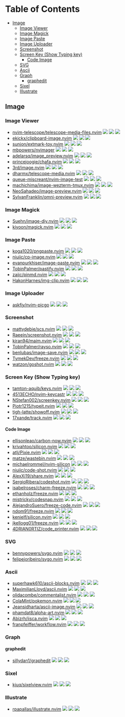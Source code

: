 # Table of Contents

<!-- toc -->

- [Image](#image)
  * [Image Viewer](#image-viewer)
  * [Image Magick](#image-magick)
  * [Image Paste](#image-paste)
  * [Image Uploader](#image-uploader)
  * [Screenshot](#screenshot)
  * [Screen Key (Show Typing key)](#screen-key-show-typing-key)
    + [Code Image](#code-image)
  * [SVG](#svg)
  * [Ascii](#ascii)
  * [Graph](#graph)
    + [graphedit](#graphedit)
  * [Sixel](#sixel)
  * [Illustrate](#illustrate)

<!-- tocstop -->

## Image

### Image Viewer

- [nvim-telescope/telescope-media-files.nvim](https://github.com/nvim-telescope/telescope-media-files.nvim) ![](https://img.shields.io/github/stars/nvim-telescope/telescope-media-files.nvim) ![](https://img.shields.io/github/last-commit/nvim-telescope/telescope-media-files.nvim) ![](https://img.shields.io/github/commit-activity/y/nvim-telescope/telescope-media-files.nvim)
- [ekickx/clipboard-image.nvim](https://github.com/ekickx/clipboard-image.nvim) ![](https://img.shields.io/github/stars/ekickx/clipboard-image.nvim) ![](https://img.shields.io/github/last-commit/ekickx/clipboard-image.nvim) ![](https://img.shields.io/github/commit-activity/y/ekickx/clipboard-image.nvim)
- [sunjon/extmark-toy.nvim](https://github.com/sunjon/extmark-toy.nvim) ![](https://img.shields.io/github/stars/sunjon/extmark-toy.nvim) ![](https://img.shields.io/github/last-commit/sunjon/extmark-toy.nvim) ![](https://img.shields.io/github/commit-activity/y/sunjon/extmark-toy.nvim)
- [mbpowers/nvimager](https://github.com/mbpowers/nvimager) ![](https://img.shields.io/github/stars/mbpowers/nvimager) ![](https://img.shields.io/github/last-commit/mbpowers/nvimager) ![](https://img.shields.io/github/commit-activity/y/mbpowers/nvimager)
- [adelarsq/image_preview.nvim](https://github.com/adelarsq/image_preview.nvim) ![](https://img.shields.io/github/stars/adelarsq/image_preview.nvim) ![](https://img.shields.io/github/last-commit/adelarsq/image_preview.nvim) ![](https://img.shields.io/github/commit-activity/y/adelarsq/image_preview.nvim)
- [princejoogie/chafa.nvim](https://github.com/princejoogie/chafa.nvim) ![](https://img.shields.io/github/stars/princejoogie/chafa.nvim) ![](https://img.shields.io/github/last-commit/princejoogie/chafa.nvim) ![](https://img.shields.io/github/commit-activity/y/princejoogie/chafa.nvim)
- [3rd/image.nvim](https://github.com/3rd/image.nvim) ![](https://img.shields.io/github/stars/3rd/image.nvim) ![](https://img.shields.io/github/last-commit/3rd/image.nvim) ![](https://img.shields.io/github/commit-activity/y/3rd/image.nvim)
- [dharmx/telescope-media.nvim](https://github.com/dharmx/telescope-media.nvim) ![](https://img.shields.io/github/stars/dharmx/telescope-media.nvim) ![](https://img.shields.io/github/last-commit/dharmx/telescope-media.nvim) ![](https://img.shields.io/github/commit-activity/y/dharmx/telescope-media.nvim)
- [queue-miscreant/nvim-image-test](https://github.com/queue-miscreant/nvim-image-test) ![](https://img.shields.io/github/stars/queue-miscreant/nvim-image-test) ![](https://img.shields.io/github/last-commit/queue-miscreant/nvim-image-test) ![](https://img.shields.io/github/commit-activity/y/queue-miscreant/nvim-image-test)
- [machichima/image-wezterm-tmux.nvim](https://github.com/machichima/image-wezterm-tmux.nvim) ![](https://img.shields.io/github/stars/machichima/image-wezterm-tmux.nvim) ![](https://img.shields.io/github/last-commit/machichima/image-wezterm-tmux.nvim) ![](https://img.shields.io/github/commit-activity/y/machichima/image-wezterm-tmux.nvim)
- [NeoSahadeo/image-preview.nvim](https://github.com/NeoSahadeo/image-preview.nvim) ![](https://img.shields.io/github/stars/NeoSahadeo/image-preview.nvim) ![](https://img.shields.io/github/last-commit/NeoSahadeo/image-preview.nvim) ![](https://img.shields.io/github/commit-activity/y/NeoSahadeo/image-preview.nvim)
- [SylvanFranklin/omni-preview.nvim](https://github.com/SylvanFranklin/omni-preview.nvim) ![](https://img.shields.io/github/stars/SylvanFranklin/omni-preview.nvim) ![](https://img.shields.io/github/last-commit/SylvanFranklin/omni-preview.nvim) ![](https://img.shields.io/github/commit-activity/y/SylvanFranklin/omni-preview.nvim)

### Image Magick

- [Suehn/image-diy.nvim](https://github.com/Suehn/image-diy.nvim) ![](https://img.shields.io/github/stars/Suehn/image-diy.nvim) ![](https://img.shields.io/github/last-commit/Suehn/image-diy.nvim) ![](https://img.shields.io/github/commit-activity/y/Suehn/image-diy.nvim)
- [kiyoon/magick.nvim](https://github.com/kiyoon/magick.nvim) ![](https://img.shields.io/github/stars/kiyoon/magick.nvim) ![](https://img.shields.io/github/last-commit/kiyoon/magick.nvim) ![](https://img.shields.io/github/commit-activity/y/kiyoon/magick.nvim)

### Image Paste

- [koga1020/pngpaste.nvim](https://github.com/koga1020/pngpaste.nvim) ![](https://img.shields.io/github/stars/koga1020/pngpaste.nvim) ![](https://img.shields.io/github/last-commit/koga1020/pngpaste.nvim) ![](https://img.shields.io/github/commit-activity/y/koga1020/pngpaste.nvim)
- [niuiic/cp-image.nvim](https://github.com/niuiic/cp-image.nvim) ![](https://img.shields.io/github/stars/niuiic/cp-image.nvim) ![](https://img.shields.io/github/last-commit/niuiic/cp-image.nvim) ![](https://img.shields.io/github/commit-activity/y/niuiic/cp-image.nvim)
- [evanpurkhiser/image-paste.nvim](https://github.com/evanpurkhiser/image-paste.nvim) ![](https://img.shields.io/github/stars/evanpurkhiser/image-paste.nvim) ![](https://img.shields.io/github/last-commit/evanpurkhiser/image-paste.nvim) ![](https://img.shields.io/github/commit-activity/y/evanpurkhiser/image-paste.nvim)
- [TobinPalmer/pastify.nvim](https://github.com/TobinPalmer/pastify.nvim) ![](https://img.shields.io/github/stars/TobinPalmer/pastify.nvim) ![](https://img.shields.io/github/last-commit/TobinPalmer/pastify.nvim) ![](https://img.shields.io/github/commit-activity/y/TobinPalmer/pastify.nvim)
- [zaiic/pinmd.nvim](https://github.com/zaiic/pinmd.nvim) ![](https://img.shields.io/github/stars/zaiic/pinmd.nvim) ![](https://img.shields.io/github/last-commit/zaiic/pinmd.nvim) ![](https://img.shields.io/github/commit-activity/y/zaiic/pinmd.nvim)
- [HakonHarnes/img-clip.nvim](https://github.com/HakonHarnes/img-clip.nvim) ![](https://img.shields.io/github/stars/HakonHarnes/img-clip.nvim) ![](https://img.shields.io/github/last-commit/HakonHarnes/img-clip.nvim) ![](https://img.shields.io/github/commit-activity/y/HakonHarnes/img-clip.nvim)

### Image Uploader

- [askfiy/nvim-picgo](https://github.com/askfiy/nvim-picgo) ![](https://img.shields.io/github/stars/askfiy/nvim-picgo) ![](https://img.shields.io/github/last-commit/askfiy/nvim-picgo) ![](https://img.shields.io/github/commit-activity/y/askfiy/nvim-picgo)

### Screenshot

- [mattydebie/scs.nvim](https://github.com/mattydebie/scs.nvim) ![](https://img.shields.io/github/stars/mattydebie/scs.nvim) ![](https://img.shields.io/github/last-commit/mattydebie/scs.nvim) ![](https://img.shields.io/github/commit-activity/y/mattydebie/scs.nvim)
- [Raeein/screenshot.nvim](https://github.com/Raeein/screenshot.nvim) ![](https://img.shields.io/github/stars/Raeein/screenshot.nvim) ![](https://img.shields.io/github/last-commit/Raeein/screenshot.nvim) ![](https://img.shields.io/github/commit-activity/y/Raeein/screenshot.nvim)
- [kiran94/maim.nvim](https://github.com/kiran94/maim.nvim) ![](https://img.shields.io/github/stars/kiran94/maim.nvim) ![](https://img.shields.io/github/last-commit/kiran94/maim.nvim) ![](https://img.shields.io/github/commit-activity/y/kiran94/maim.nvim)
- [TobinPalmer/rayso.nvim](https://github.com/TobinPalmer/rayso.nvim) ![](https://img.shields.io/github/stars/TobinPalmer/rayso.nvim) ![](https://img.shields.io/github/last-commit/TobinPalmer/rayso.nvim) ![](https://img.shields.io/github/commit-activity/y/TobinPalmer/rayso.nvim)
- [benlubas/image-save.nvim](https://github.com/benlubas/image-save.nvim) ![](https://img.shields.io/github/stars/benlubas/image-save.nvim) ![](https://img.shields.io/github/last-commit/benlubas/image-save.nvim) ![](https://img.shields.io/github/commit-activity/y/benlubas/image-save.nvim)
- [TymekDev/freeze.nvim](https://github.com/TymekDev/freeze.nvim) ![](https://img.shields.io/github/stars/TymekDev/freeze.nvim) ![](https://img.shields.io/github/last-commit/TymekDev/freeze.nvim) ![](https://img.shields.io/github/commit-activity/y/TymekDev/freeze.nvim)
- [watzon/goshot.nvim](https://github.com/watzon/goshot.nvim) ![](https://img.shields.io/github/stars/watzon/goshot.nvim) ![](https://img.shields.io/github/last-commit/watzon/goshot.nvim) ![](https://img.shields.io/github/commit-activity/y/watzon/goshot.nvim)

### Screen Key (Show Typing key)

- [tamton-aquib/keys.nvim](https://github.com/tamton-aquib/keys.nvim) ![](https://img.shields.io/github/stars/tamton-aquib/keys.nvim) ![](https://img.shields.io/github/last-commit/tamton-aquib/keys.nvim) ![](https://img.shields.io/github/commit-activity/y/tamton-aquib/keys.nvim)
- [4513ECHO/nvim-keycastr](https://github.com/4513ECHO/nvim-keycastr) ![](https://img.shields.io/github/stars/4513ECHO/nvim-keycastr) ![](https://img.shields.io/github/last-commit/4513ECHO/nvim-keycastr) ![](https://img.shields.io/github/commit-activity/y/4513ECHO/nvim-keycastr)
- [NStefan002/screenkey.nvim](https://github.com/NStefan002/screenkey.nvim) ![](https://img.shields.io/github/stars/NStefan002/screenkey.nvim) ![](https://img.shields.io/github/last-commit/NStefan002/screenkey.nvim) ![](https://img.shields.io/github/commit-activity/y/NStefan002/screenkey.nvim)
- [Piotr1215/typeit.nvim](https://github.com/Piotr1215/typeit.nvim) ![](https://img.shields.io/github/stars/Piotr1215/typeit.nvim) ![](https://img.shields.io/github/last-commit/Piotr1215/typeit.nvim) ![](https://img.shields.io/github/commit-activity/y/Piotr1215/typeit.nvim)
- [tigh-latte/showoff.nvim](https://github.com/tigh-latte/showoff.nvim) ![](https://img.shields.io/github/stars/tigh-latte/showoff.nvim) ![](https://img.shields.io/github/last-commit/tigh-latte/showoff.nvim) ![](https://img.shields.io/github/commit-activity/y/tigh-latte/showoff.nvim)
- [17xande/track.nvim](https://github.com/17xande/track.nvim) ![](https://img.shields.io/github/stars/17xande/track.nvim) ![](https://img.shields.io/github/last-commit/17xande/track.nvim) ![](https://img.shields.io/github/commit-activity/y/17xande/track.nvim)

#### Code Image

- [ellisonleao/carbon-now.nvim](https://github.com/ellisonleao/carbon-now.nvim) ![](https://img.shields.io/github/stars/ellisonleao/carbon-now.nvim) ![](https://img.shields.io/github/last-commit/ellisonleao/carbon-now.nvim) ![](https://img.shields.io/github/commit-activity/y/ellisonleao/carbon-now.nvim)
- [krivahtoo/silicon.nvim](https://github.com/krivahtoo/silicon.nvim) ![](https://img.shields.io/github/stars/krivahtoo/silicon.nvim) ![](https://img.shields.io/github/last-commit/krivahtoo/silicon.nvim) ![](https://img.shields.io/github/commit-activity/y/krivahtoo/silicon.nvim)
- [atlj/Pixie.nvim](https://github.com/atlj/Pixie.nvim) ![](https://img.shields.io/github/stars/atlj/Pixie.nvim) ![](https://img.shields.io/github/last-commit/atlj/Pixie.nvim) ![](https://img.shields.io/github/commit-activity/y/atlj/Pixie.nvim)
- [matze/wastebin.nvim](https://github.com/matze/wastebin.nvim) ![](https://img.shields.io/github/stars/matze/wastebin.nvim) ![](https://img.shields.io/github/last-commit/matze/wastebin.nvim) ![](https://img.shields.io/github/commit-activity/y/matze/wastebin.nvim)
- [michaelrommel/nvim-silicon](https://github.com/michaelrommel/nvim-silicon) ![](https://img.shields.io/github/stars/michaelrommel/nvim-silicon) ![](https://img.shields.io/github/last-commit/michaelrommel/nvim-silicon) ![](https://img.shields.io/github/commit-activity/y/michaelrommel/nvim-silicon)
- [niuiic/code-shot.nvim](https://github.com/niuiic/code-shot.nvim) ![](https://img.shields.io/github/stars/niuiic/code-shot.nvim) ![](https://img.shields.io/github/last-commit/niuiic/code-shot.nvim) ![](https://img.shields.io/github/commit-activity/y/niuiic/code-shot.nvim)
- [AlexXi19/share.nvim](https://github.com/AlexXi19/share.nvim) ![](https://img.shields.io/github/stars/AlexXi19/share.nvim) ![](https://img.shields.io/github/last-commit/AlexXi19/share.nvim) ![](https://img.shields.io/github/commit-activity/y/AlexXi19/share.nvim)
- [SergioRibera/codeshot.nvim](https://github.com/SergioRibera/codeshot.nvim) ![](https://img.shields.io/github/stars/SergioRibera/codeshot.nvim) ![](https://img.shields.io/github/last-commit/SergioRibera/codeshot.nvim) ![](https://img.shields.io/github/commit-activity/y/SergioRibera/codeshot.nvim)
- [isabelroses/charm-freeze.nvim](https://github.com/isabelroses/charm-freeze.nvim) ![](https://img.shields.io/github/stars/isabelroses/charm-freeze.nvim) ![](https://img.shields.io/github/last-commit/isabelroses/charm-freeze.nvim) ![](https://img.shields.io/github/commit-activity/y/isabelroses/charm-freeze.nvim)
- [ethanholz/freeze.nvim](https://github.com/ethanholz/freeze.nvim) ![](https://img.shields.io/github/stars/ethanholz/freeze.nvim) ![](https://img.shields.io/github/last-commit/ethanholz/freeze.nvim) ![](https://img.shields.io/github/commit-activity/y/ethanholz/freeze.nvim)
- [mistricky/codesnap.nvim](https://github.com/mistricky/codesnap.nvim) ![](https://img.shields.io/github/stars/mistricky/codesnap.nvim) ![](https://img.shields.io/github/last-commit/mistricky/codesnap.nvim) ![](https://img.shields.io/github/commit-activity/y/mistricky/codesnap.nvim)
- [AlejandroSuero/freeze-code.nvim](https://github.com/AlejandroSuero/freeze-code.nvim) ![](https://img.shields.io/github/stars/AlejandroSuero/freeze-code.nvim) ![](https://img.shields.io/github/last-commit/AlejandroSuero/freeze-code.nvim) ![](https://img.shields.io/github/commit-activity/y/AlejandroSuero/freeze-code.nvim)
- [ndom91/freeze.nvim](https://github.com/ndom91/freeze.nvim) ![](https://img.shields.io/github/stars/ndom91/freeze.nvim) ![](https://img.shields.io/github/last-commit/ndom91/freeze.nvim) ![](https://img.shields.io/github/commit-activity/y/ndom91/freeze.nvim)
- [kenielf/silicon.nvim](https://github.com/kenielf/silicon.nvim) ![](https://img.shields.io/github/stars/kenielf/silicon.nvim) ![](https://img.shields.io/github/last-commit/kenielf/silicon.nvim) ![](https://img.shields.io/github/commit-activity/y/kenielf/silicon.nvim)
- [jkellogg01/freeze.nvim](https://github.com/jkellogg01/freeze.nvim) ![](https://img.shields.io/github/stars/jkellogg01/freeze.nvim) ![](https://img.shields.io/github/last-commit/jkellogg01/freeze.nvim) ![](https://img.shields.io/github/commit-activity/y/jkellogg01/freeze.nvim)
- [4DRIAN0RTIZ/code_printer.nvim](https://github.com/4DRIAN0RTIZ/code_printer.nvim) ![](https://img.shields.io/github/stars/4DRIAN0RTIZ/code_printer.nvim) ![](https://img.shields.io/github/last-commit/4DRIAN0RTIZ/code_printer.nvim) ![](https://img.shields.io/github/commit-activity/y/4DRIAN0RTIZ/code_printer.nvim)

### SVG

- [bennypowers/svgo.nvim](https://github.com/bennypowers/svgo.nvim) ![](https://img.shields.io/github/stars/bennypowers/svgo.nvim) ![](https://img.shields.io/github/last-commit/bennypowers/svgo.nvim) ![](https://img.shields.io/github/commit-activity/y/bennypowers/svgo.nvim)
- [felipejoribeiro/svgo.nvim](https://github.com/felipejoribeiro/svgo.nvim) ![](https://img.shields.io/github/stars/felipejoribeiro/svgo.nvim) ![](https://img.shields.io/github/last-commit/felipejoribeiro/svgo.nvim) ![](https://img.shields.io/github/commit-activity/y/felipejoribeiro/svgo.nvim)

### Ascii

- [superhawk610/ascii-blocks.nvim](https://github.com/superhawk610/ascii-blocks.nvim) ![](https://img.shields.io/github/stars/superhawk610/ascii-blocks.nvim) ![](https://img.shields.io/github/last-commit/superhawk610/ascii-blocks.nvim) ![](https://img.shields.io/github/commit-activity/y/superhawk610/ascii-blocks.nvim)
- [MaximilianLloyd/ascii.nvim](https://github.com/MaximilianLloyd/ascii.nvim) ![](https://img.shields.io/github/stars/MaximilianLloyd/ascii.nvim) ![](https://img.shields.io/github/last-commit/MaximilianLloyd/ascii.nvim) ![](https://img.shields.io/github/commit-activity/y/MaximilianLloyd/ascii.nvim)
- [olidacombe/commentalist.nvim](https://github.com/olidacombe/commentalist.nvim) ![](https://img.shields.io/github/stars/olidacombe/commentalist.nvim) ![](https://img.shields.io/github/last-commit/olidacombe/commentalist.nvim) ![](https://img.shields.io/github/commit-activity/y/olidacombe/commentalist.nvim)
- [ColaMint/pokemon.nvim](https://github.com/ColaMint/pokemon.nvim) ![](https://img.shields.io/github/stars/ColaMint/pokemon.nvim) ![](https://img.shields.io/github/last-commit/ColaMint/pokemon.nvim) ![](https://img.shields.io/github/commit-activity/y/ColaMint/pokemon.nvim)
- [Jeansidharta/ascii-image.nvim](https://github.com/Jeansidharta/ascii-image.nvim) ![](https://img.shields.io/github/stars/Jeansidharta/ascii-image.nvim) ![](https://img.shields.io/github/last-commit/Jeansidharta/ascii-image.nvim) ![](https://img.shields.io/github/commit-activity/y/Jeansidharta/ascii-image.nvim)
- [phamdat8/alpha-art.nvim](https://github.com/phamdat8/alpha-art.nvim) ![](https://img.shields.io/github/stars/phamdat8/alpha-art.nvim) ![](https://img.shields.io/github/last-commit/phamdat8/alpha-art.nvim) ![](https://img.shields.io/github/commit-activity/y/phamdat8/alpha-art.nvim)
- [Abizrh/iisca.nvim](https://github.com/Abizrh/iisca.nvim) ![](https://img.shields.io/github/stars/Abizrh/iisca.nvim) ![](https://img.shields.io/github/last-commit/Abizrh/iisca.nvim) ![](https://img.shields.io/github/commit-activity/y/Abizrh/iisca.nvim)
- [franpfeiffer/workflow.nvim](https://github.com/franpfeiffer/workflow.nvim) ![](https://img.shields.io/github/stars/franpfeiffer/workflow.nvim) ![](https://img.shields.io/github/last-commit/franpfeiffer/workflow.nvim) ![](https://img.shields.io/github/commit-activity/y/franpfeiffer/workflow.nvim)

### Graph

#### graphedit

- [sillydan1/graphedit](https://github.com/sillydan1/graphedit) ![](https://img.shields.io/github/stars/sillydan1/graphedit) ![](https://img.shields.io/github/last-commit/sillydan1/graphedit) ![](https://img.shields.io/github/commit-activity/y/sillydan1/graphedit)

### Sixel

- [kjuq/sixelview.nvim](https://github.com/kjuq/sixelview.nvim) ![](https://img.shields.io/github/stars/kjuq/sixelview.nvim) ![](https://img.shields.io/github/last-commit/kjuq/sixelview.nvim) ![](https://img.shields.io/github/commit-activity/y/kjuq/sixelview.nvim)

### Illustrate

- [rpapallas/illustrate.nvim](https://github.com/rpapallas/illustrate.nvim) ![](https://img.shields.io/github/stars/rpapallas/illustrate.nvim) ![](https://img.shields.io/github/last-commit/rpapallas/illustrate.nvim) ![](https://img.shields.io/github/commit-activity/y/rpapallas/illustrate.nvim)
